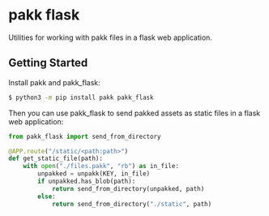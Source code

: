 # pakk flask

Utilities for working with pakk files in a flask web application.

## Getting Started

Install pakk and pakk_flask:

```sh
$ python3 -m pip install pakk pakk_flask
```

Then you can use pakk_flask to send pakked assets as static files in a flask web application:

```py
from pakk_flask import send_from_directory

@APP.route("/static/<path:path>")
def get_static_file(path):
    with open("./files.pakk", "rb") as in_file:
        unpakked = unpakk(KEY, in_file)
        if unpakked.has_blob(path):
            return send_from_directory(unpakked, path)
        else:
            return send_from_directory("./static", path)
```
